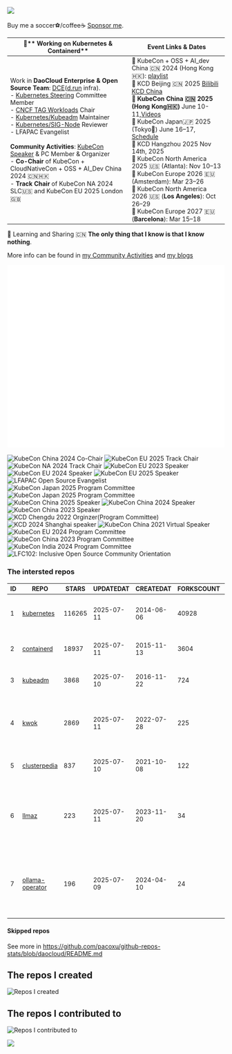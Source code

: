 ![](https://komarev.com/ghpvc/?username=pacoxu)

Buy me a soccer⚽️/coffee☕ [Sponsor me](https://github.com/sponsors/pacoxu/button).
  
| 🔭** Working on Kubernetes & Containerd** |  **Event Links & Dates**       | 
|------------------------------------------------------------------------------------------------------------------------------------------------------------------------------------------------------------------------------|--------------------------------------------------------------------------------------------------------------------------------------------------------------------------------------------------------------------------------------------------------------------------------------------------------------------------------------------------------------------------------------------------------------------------------------------------------------------------------------------------------------------------------------------------------------------------------------------------------------------------------------------------------------------------------------------------------------------------------------------------------------------|
| Work in **DaoCloud Enterprise & Open Source Team**: [DCE](https://www.daocloud.io/products/index.html)([d.run](https://d.run/) infra).<br> - [Kubernetes Steering](https://github.com/kubernetes/steering) Committee Member <br> - [CNCF TAG Workloads](https://github.com/cncf/tag-workloads/) Chair <br> - [Kubernetes/Kubeadm](https://github.com/kubernetes/kubeadm/) Maintainer <br> - [Kubernetes/SIG-Node](https://github.com/kubernetes/community/blob/master/sig-node/README.md) Reviewer <br> - LFAPAC Evangelist <br><br> **Community Activities**: [KubeCon Speaker](https://www.youtube.com/playlist?list=PLROmsd5kH8pBiN0Km1EepbzKoDiM5S6Ok) & PC Member & Organizer <br> - **Co-Chair** of KubeCon + CloudNativeCon + OSS + AI_Dev China 2024 🇨🇳🇭🇰 <br>  - **Track Chair** of KubeCon NA 2024 SLC🇺🇸 and KubeCon EU 2025 London🇬🇧 | 🎥 KubeCon + OSS + AI_dev China 🇨🇳 2024 (Hong Kong🇭🇰): [playlist](https://www.youtube.com/playlist?list=PLj6h78yzYM2NcAGHRxgBHY8x3QTfnZQCv)<br>🎤 KCD Beijing 🇨🇳 2025 [Bilibili KCD China](https://space.bilibili.com/1274679632)<br>📅 **KubeCon China 🇨🇳 2025 (Hong Kong🇭🇰)** June 10-11,[Videos](https://www.youtube.com/playlist?list=PLj6h78yzYM2P1xtALqTcCmRAa6142uERl)<br>📅 KubeCon Japan🇯🇵 2025 (Tokyo🗼) June 16–17, [Schedule](https://kccncjpn2025.sched.com/)<br>📅 KCD Hangzhou 2025 Nov 14th, 2025 <br> 📅 KubeCon North America 2025 🇺🇸 (Atlanta): Nov 10–13 <br> 📅 KubeCon Europe 2026 🇪🇺 (Amsterdam): Mar 23–26 <br> 📅 KubeCon North America 2026 🇺🇸 (**Los Angeles**): Oct 26–29 <br> 📅 KubeCon Europe 2027 🇪🇺 (**Barcelona**): Mar 15–18<br>| 

🌱 Learning and Sharing 
🇨🇳 **The only thing that I know is that I know nothing**.

More info can be found in [my Community Activities](https://github.com/pacoxu/pacoxu/blob/master/CommunityActivities.md) and [my blogs](https://github.com/pacoxu/pacoxu/blob/master/blog-list.md)

![Metrics](https://github.com/pacoxu/pacoxu/blob/master/github-metrics.svg)

<img alt="KubeCon China 2024 Co-Chair" src="https://github.com/user-attachments/assets/ec1dfcfd-f0a8-4a9a-b50d-014f094bf20d" width="120">
<img alt="KubeCon EU 2025 Track Chair" src="https://github.com/user-attachments/assets/bc6f5cb3-a7c1-4f09-8e21-52b9c337dc8f" width="120">
<img alt="KubeCon NA 2024 Track Chair" src="https://github.com/user-attachments/assets/353295cf-b247-48f9-a983-a389cb84671e" width="120">
<img alt="KubeCon EU 2023 Speaker" src="https://github.com/pacoxu/pacoxu/assets/2010320/cc81330f-29bf-4f63-a4c2-028cd2d0e787" width="80">
<img alt="KubeCon EU 2024 Speaker" src="https://github.com/pacoxu/pacoxu/assets/2010320/fa2d7ee7-c136-4a36-bab1-3b22ac1a6009" width="80">
<img alt="KubeCon EU 2025 Speaker" src="https://github.com/user-attachments/assets/9689e028-6bb6-4a00-baa0-5b194bc2ca1c" width="80">
<img alt="LFAPAC Open Source Evangelist" src="https://github.com/pacoxu/pacoxu/assets/2010320/dcaff1e1-44e2-4d01-8e75-d91d767bfb08" width="80">
<img alt="KubeCon Japan 2025 Program Committee" src="https://github.com/user-attachments/assets/03a00792-c302-4c69-b8cb-cdb833d37239" width="80">
<img alt="KubeCon Japan 2025 Program Committee" src="https://github.com/user-attachments/assets/82000382-6ac0-4c6f-aa29-000246975e16" width="80">
<img alt="KubeCon China 2025 Speaker" src="https://github.com/user-attachments/assets/936df824-427d-41d4-8527-aef8d56a65c0" width="80">
<img alt="KubeCon China 2024 Speaker" src="https://github.com/user-attachments/assets/b67e1198-6ca7-4684-b87d-991f68957eee" width="80">
<img alt="KubeCon China 2023 Speaker" src="https://github.com/pacoxu/pacoxu/assets/2010320/1f105886-ed27-4e9f-9e3a-ac72faf75e1d" width="80">
<img alt="KCD Chengdu 2022 Orginzer(Program Committee)" src="https://github.com/pacoxu/pacoxu/assets/2010320/ec4a7785-216a-456c-ade7-67df2b517bb4" width="80">
<img alt="KCD 2024 Shanghai speaker" src="https://github.com/pacoxu/pacoxu/assets/2010320/dd491e98-23a0-40af-8cfe-37646334b93d" width="80">
<img alt="KubeCon China 2021 Virtual Speaker" src="https://github.com/pacoxu/pacoxu/assets/2010320/496e7308-d8c9-4f64-81ca-be25552b0916" width="80">
<img alt="KubeCon EU 2024 Program Committee" src="https://github.com/pacoxu/pacoxu/assets/2010320/a167e695-9e44-4e67-add1-599c8e5c05a8" width="80">
<img alt="KubeCon China 2023 Program Committee" src="https://github.com/pacoxu/pacoxu/assets/2010320/3aa41135-af51-4990-8227-e6f61f6c1700" width="80">
<img alt="KubeCon India 2024 Program Committee" src="https://github.com/user-attachments/assets/b4b996f8-367c-4b27-b5a1-c7549ccfedc8" width="80">
<img alt="LFC102: Inclusive Open Source Community Orientation" src="https://github.com/user-attachments/assets/6ad503ac-4dfd-445a-a12f-440c3ff4ed6c" width="80">
<!--
-->


<!--START_SECTION:github_repos-->
### The intersted repos
| ID |                               REPO                               | STARS  | UPDATEDAT  | CREATEDAT  | FORKSCOUNT |                                                DESCRIPTIONS                                                |
|----|------------------------------------------------------------------|--------|------------|------------|------------|------------------------------------------------------------------------------------------------------------|
|  1 | [kubernetes](https://github.com/kubernetes/kubernetes)           | 116265 | 2025-07-11 | 2014-06-06 |      40928 | Production-Grade Container Scheduling and Management                                                       |
|  2 | [containerd](https://github.com/containerd/containerd)           |  18937 | 2025-07-11 | 2015-11-13 |       3604 | An open and reliable container runtime                                                                     |
|  3 | [kubeadm](https://github.com/kubernetes/kubeadm)                 |   3868 | 2025-07-10 | 2016-11-22 |        724 | Aggregator for issues filed against kubeadm                                                                |
|  4 | [kwok](https://github.com/kubernetes-sigs/kwok)                  |   2869 | 2025-07-11 | 2022-07-28 |        225 | Kubernetes WithOut Kubelet -  Simulates thousands of Nodes and Clusters.                                   |
|  5 | [clusterpedia](https://github.com/clusterpedia-io/clusterpedia)  |    837 | 2025-07-10 | 2021-10-08 |        122 | The Encyclopedia of Kubernetes clusters                                                                    |
|  6 | [llmaz](https://github.com/InftyAI/llmaz)                        |    223 | 2025-07-11 | 2023-11-20 |         34 | ☸️ Easy, advanced inference platform for large language models on Kubernetes. 🌟 Star to support our work! |
|  7 | [ollama-operator](https://github.com/nekomeowww/ollama-operator) |    196 | 2025-07-09 | 2024-04-10 |         24 | 🚢 Yet another operator for running large language models on Kubernetes with ease. Powered by Ollama! 🐫   |



#### Skipped repos
<!--END_SECTION:github_repos-->
See more in https://github.com/pacoxu/github-repos-stats/blob/daocloud/README.md

## The repos I created

![Repos I created](https://github-contrib-stats.vercel.app/pacoxu/created.svg?max_repos=10)


## The repos I contributed to

![Repos I contributed to](https://github-contrib-stats.vercel.app/pacoxu/contributed.svg?max_repos=10)


<a href="https://pacoxu.wordpress.com/">
  <img align="left" src="https://github-readme-stats.vercel.app/api?username=pacoxu&show_icons=true" />
</a>


<!--  If a trivial fix such as a broken link, typo, or grammar mistake, review the entire document for other potential mistakes. Do not open multiple PRs for small fixes in the same document.
https://github.com/kubernetes/community/blob/master/contributors/guide/pull-requests.md#trivial-edits -->
